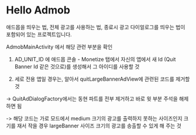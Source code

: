 Hello Admob
===========

애드몹을 띄우는 법, 전체 광고를 사용하는 법, 종료시 광고 다이얼로그를 띄우는 법이 포함되어 있는 프로젝트입니다. 

AdmobMainActivity 에서 해당 관련 부분을 확인

1. AD_UNIT_ID 에 애드몹 콘솔 - Monetize 탭에서 자신의 앱에서 새 Id (Quit Banner Id 같은 것으로)를 생성해서 그 아이디를 사용할 것


2. 세로 전용 앱일 경우는, 알아서 quitLargeBannerAdView에 관련된 코드를 제거할 것

-> QuitAdDialogFactory에서는 동현 파트를 전부 제거하고 바로 윗 부분 주석을 해제하면 됨

-> 해당 코드는 가로 모드에서 medium 크기의 광고를 출력하지 못하는 사이즈인지 크기를 재서 작을 경우 largeBanner 사이즈 크기의 광고를 송출할 수 있게 해 주는 것
